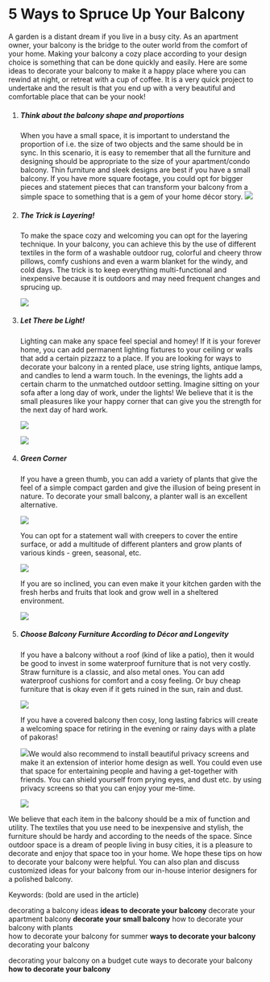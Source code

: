 #  5 Ways to Spruce Up Your Balcony	

A garden is a distant dream if you live in a busy city. As an apartment owner, your balcony is the bridge to the outer world from the comfort of your home. Making your balcony a cozy place according to your design choice is something that can be done quickly and easily. Here are some ideas to decorate your balcony to make it a happy place where you can rewind at night, or retreat with a cup of coffee. It is a very quick project to undertake and the result is that you end up with a very beautiful and comfortable place that can be your nook!

1. ##### Think about the balcony shape and proportions

   When you have a small space, it is important to understand the proportion of i.e. the size of two objects and the same should be in sync. In this scenario, it is easy to remember that all the furniture and designing should be appropriate to the size of your apartment/condo balcony. Thin furniture and sleek designs are best if you have a small balcony. If you have more square footage, you could opt for bigger pieces and statement pieces that can transform your balcony from a simple space to something that is a gem of your home décor story. ![](https://www.avso.org/wp-content/uploads/files/7/5/3/balcony-furniture-build-yourself-garden-furniture-set-0-753.jpg)

   

2. ##### The Trick is Layering!

   To make the space cozy and welcoming you can opt for the layering technique. In your balcony, you can achieve this by the use of different textiles in the form of a washable outdoor rug, colorful and cheery throw pillows, comfy cushions and even a warm blanket for the windy, and cold days. The trick is to keep everything multi-functional and inexpensive because it is outdoors and may need frequent changes and sprucing up.

   ![](https://live.staticflickr.com/65535/48015007791_c8e8d2a904_o.jpg)

3. ##### Let There be Light!

   Lighting can make any space feel special and homey! If it is your forever home, you can add permanent lighting fixtures to your ceiling or walls that add a certain pizzazz to a place. If you are looking for ways to decorate your balcony in a rented place, use string lights, antique lamps, and candles to lend a warm touch. In the evenings, the lights add a certain charm to the unmatched outdoor setting. Imagine sitting on your sofa after a long day of work, under the lights! We believe that it is the small pleasures like your happy corner that can give you the strength for the next day of hard work. 

   ![](https://www.thespruce.com/thmb/eFxp2oIG_Mr_wIh9LLdnowu1moE=/1327x885/filters:fill(auto,1)/1-how-to-decorate-summer-balcony-via-smallspaces.about.com_edited-1-573b6f1b3df78c6bb0d9c570.jpg)

   ![](https://i.pinimg.com/originals/02/df/b1/02dfb1ebb564478241d36a9e5efe9b7b.jpg)

4. ##### Green Corner

   If you have a green thumb, you can add a variety of plants that give the feel of a simple compact garden and give the illusion of being present in nature. To decorate your small balcony, a planter wall is an excellent alternative. 

    ![](https://i.pinimg.com/originals/4e/15/25/4e152587b844d022ac153234819535d8.jpg)

   You can opt for a statement wall with creepers to cover the entire surface, or add a multitude of different planters and grow plants of various kinds - green, seasonal, etc. 

   ![](https://i.pinimg.com/originals/c4/54/ce/c454ce8a3cb131357c142d5d2a7e76ab.jpg)

   If you are so inclined, you can even make it your kitchen garden with the fresh herbs and fruits that look and grow well in a sheltered environment. 

   ![](https://i.pinimg.com/originals/30/55/1e/30551e74f43b73b57117b5767fff9257.jpg)

5. ##### Choose Balcony Furniture According to Décor and Longevity

   If you have a balcony without a roof (kind of like a patio), then it would be good to invest in some waterproof furniture that is not very costly. Straw furniture is a classic, and also metal ones. You can add waterproof cushions for comfort and a cosy feeling. Or buy cheap furniture that is okay even if it gets ruined in the sun, rain and dust.

   ![](https://static.standard.co.uk/s3fs-public/thumbnails/image/2019/03/25/11/small-table-garden-header.jpg)

   If you have a covered balcony then cosy, long lasting fabrics will create a welcoming space for retiring in the evening or rainy days with a plate of pakoras!

   ![](https://shakemyblog.fr/wp-content/uploads/2018/03/deco-balcon-printemps-2.jpg)We would also recommend to install beautiful privacy screens and make it an extension of interior home design as well. You could even use that space for entertaining people and having a get-together with friends. You can shield yourself from prying eyes, and dust etc. by using privacy screens so that you can enjoy your me-time. 
   
   ![](https://supermagnete.imgix.net/projects/orig/UKFXUob2Tzx8.jpg?auto=format&w=1024&s=af89e7cb6af3d3a5fd7cc6e7068a2778)
   
   

We believe that each item in the balcony should be a mix of function and utility. The textiles that you use need to be inexpensive and stylish, the furniture should be hardy and according to the needs of the space. Since outdoor space is a dream of people living in busy cities, it is a pleasure to decorate and enjoy that space too in your home. We hope these tips on how to decorate your balcony were helpful. You can also plan and discuss customized ideas for your balcony from our in-house interior designers for a polished balcony.





 

 

Keywords: (bold are used in the article)

decorating a balcony ideas
**ideas to decorate your balcony**
decorate your apartment balcony
**decorate your small balcony**
how to decorate your balcony with plants	
how to decorate your balcony for summer	
**ways to decorate your balcony**	
decorating your balcony	

decorating your balcony on a budget
cute ways to decorate your balcony
**how to decorate your balcony**